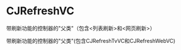 # CJRefreshVC
带刷新功能的控制器的"父类"（包含&lt;列表刷新>和&lt;网页刷新>）

带刷新功能的控制器的"父类"(包含CJRefreshTvVC和CJRefreshWebVC)
